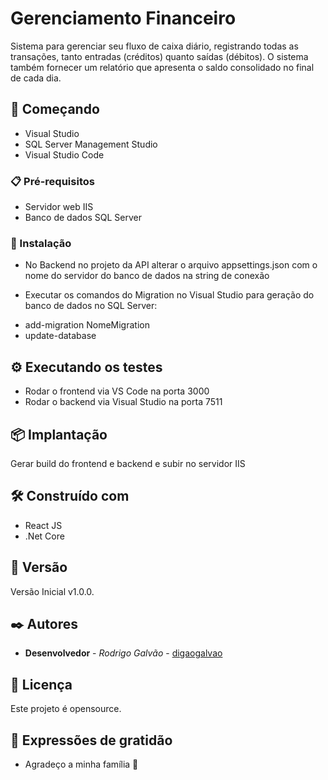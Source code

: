 # Gerenciamento Financeiro

Sistema para gerenciar seu fluxo de caixa diário, registrando todas as transações, tanto entradas (créditos) quanto saídas (débitos). O sistema também fornecer um relatório que apresenta o saldo consolidado no final de cada dia.

## 🚀 Começando

* Visual Studio
* SQL Server Management Studio
* Visual Studio Code

### 📋 Pré-requisitos

* Servidor web IIS
* Banco de dados SQL Server

### 🔧 Instalação

* No Backend no projeto da API alterar o arquivo appsettings.json com o nome do servidor do banco de dados na string de conexão

* Executar os comandos do Migration no Visual Studio para geração do banco de dados no SQL Server:
 - add-migration NomeMigration
 - update-database

## ⚙️ Executando os testes

* Rodar o frontend via VS Code na porta 3000
* Rodar o backend via Visual Studio na porta 7511

## 📦 Implantação

Gerar build do frontend e backend e subir no servidor IIS

## 🛠️ Construído com

* React JS
* .Net Core

## 📌 Versão

Versão Inicial v1.0.0. 

## ✒️ Autores

* **Desenvolvedor** - *Rodrigo Galvão* - [digaogalvao](https://github.com/digaogalvao)

## 📄 Licença

Este projeto é opensource.

## 🎁 Expressões de gratidão

* Agradeço a minha família 📢
